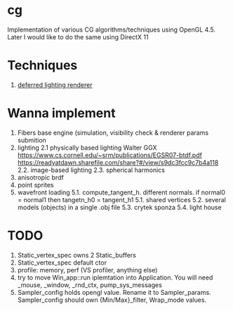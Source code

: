 # cg
Implementation of various CG algorithms/techniques using OpenGL 4.5.
Later I would like to do the same using DirectX 11

# Techniques
1. [deferred lighting renderer](/src/technique/deferred_lighting/)

# Wanna implement
1. Fibers base engine (simulation, visibility check & renderer params submition
2. lighting
2.1 physically based lighting
	Walter GGX https://www.cs.cornell.edu/~srm/publications/EGSR07-btdf.pdf
	https://readyatdawn.sharefile.com/share?#/view/s9dc3fcc9c7b4a118
2.2. image-based lighting
2.3. spherical harmonics
3. anisotropic brdf
4. point sprites
5. wavefront loading
5.1. compute_tangent_h. different normals. if normal0 = normal1 then tangetn_h0 = tangent_h1
5.1. shared vertices
5.2. several models (objects) in a single .obj file
5.3. crytek sponza 
5.4. light house

# TODO
1. Static_vertex_spec owns 2 Static_buffers
2. Static_vertex_spec default ctor
3. profile: memory, perf (VS profiler, anything else)
4. try to move Win_app::run iplemtation into Application. You will need _mouse, _window, _rnd_ctx, pump_sys_messages
5. Sampler_config holds opengl value. Rename it to Sampler_params. Sampler_config should own {Min/Max}_filter, Wrap_mode values.

